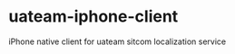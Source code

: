 uateam-iphone-client
====================

iPhone native client for uateam sitcom localization service